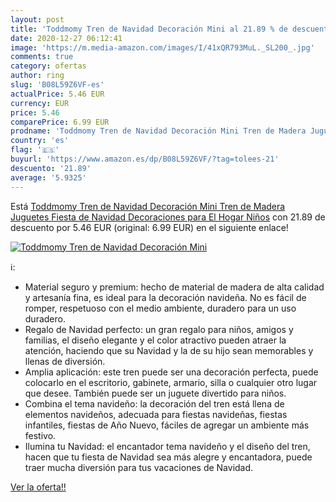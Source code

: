```yaml
---
layout: post
title: 'Toddmomy Tren de Navidad Decoración Mini al 21.89 % de descuento'
date: 2020-12-27 06:12:41
image: 'https://m.media-amazon.com/images/I/41xQR793MuL._SL200_.jpg'
comments: true
category: ofertas
author: ring
slug: 'B08L59Z6VF-es'
actualPrice: 5.46 EUR
currency: EUR
price: 5.46
comparePrice: 6.99 EUR
prodname: 'Toddmomy Tren de Navidad Decoración Mini Tren de Madera Juguetes Fiesta de Navidad Decoraciones para El Hogar Niños'
country: 'es'
flag: '🇪🇸'
buyurl: 'https://www.amazon.es/dp/B08L59Z6VF/?tag=tolees-21'
descuento: '21.89'
average: '5.9325'
---
```


Está [Toddmomy Tren de Navidad Decoración Mini Tren de Madera Juguetes Fiesta de Navidad Decoraciones para El Hogar Niños](https://www.amazon.es/dp/B08L59Z6VF/?tag=tolees-21) con 21.89 de descuento por 5.46 EUR (original: 6.99 EUR) en el siguiente enlace!

[![Toddmomy Tren de Navidad Decoración Mini](https://m.media-amazon.com/images/I/41xQR793MuL._SL200_.jpg)](https://www.amazon.es/dp/B08L59Z6VF/?tag=tolees-21)

ℹ️:

- Material seguro y premium: hecho de material de madera de alta calidad y artesanía fina, es ideal para la decoración navideña. No es fácil de romper, respetuoso con el medio ambiente, duradero para un uso duradero.
- Regalo de Navidad perfecto: un gran regalo para niños, amigos y familias, el diseño elegante y el color atractivo pueden atraer la atención, haciendo que su Navidad y la de su hijo sean memorables y llenas de diversión.
- Amplia aplicación: este tren puede ser una decoración perfecta, puede colocarlo en el escritorio, gabinete, armario, silla o cualquier otro lugar que desee. También puede ser un juguete divertido para niños.
- Combina el tema navideño: la decoración del tren está llena de elementos navideños, adecuada para fiestas navideñas, fiestas infantiles, fiestas de Año Nuevo, fáciles de agregar un ambiente más festivo.
- Ilumina tu Navidad: el encantador tema navideño y el diseño del tren, hacen que tu fiesta de Navidad sea más alegre y encantadora, puede traer mucha diversión para tus vacaciones de Navidad.

[Ver la oferta!!](https://www.amazon.es/dp/B08L59Z6VF/?tag=tolees-21)
